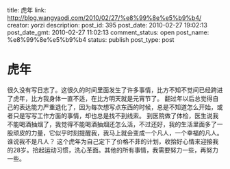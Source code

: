 title: 虎年
link: http://blog.wangyaodi.com/2010/02/27/%e8%99%8e%e5%b9%b4/
creator: yorzi
description: 
post_id: 395
post_date: 2010-02-27 19:02:13
post_date_gmt: 2010-02-27 11:02:13
comment_status: open
post_name: %e8%99%8e%e5%b9%b4
status: publish
post_type: post

# 虎年

很久没有写日志了。这很久的时间里面发生了许多事情，比方不知不觉间已经跨进了虎年，比方我身体一直不适，在比方明天就是元宵节了。 翻过年以后总觉得自己的表达能力严重退化了，因为每次想写点东西的时候，总是不知道怎么开始，或者只是写写工作方面的事情，却也总是找不到线索。 到医院做了体检，医生说我不能喝酒抽烟了，我觉得不能喝酒抽烟还怎么活，不过还好，我的生活里面多了一股顽皮的力量，它似乎时刻提醒我，我马上就会变成一个凡人，一个幸福的凡人。谁说我不是凡人？ 这个虎年为自己定下了价格不菲的计划，收拾好心情来迎接我的28岁。拾起运动习惯，洗心革面。其他的所有事情，我需要努力一些，再努力一些。